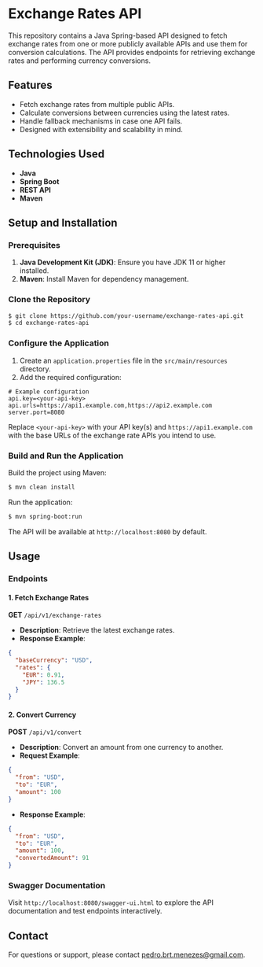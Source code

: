 # Exchange Rates API

This repository contains a Java Spring-based API designed to fetch exchange rates from one or more publicly available APIs and use them for conversion calculations. The API provides endpoints for retrieving exchange rates and performing currency conversions.

## Features

- Fetch exchange rates from multiple public APIs.
- Calculate conversions between currencies using the latest rates.
- Handle fallback mechanisms in case one API fails.
- Designed with extensibility and scalability in mind.

## Technologies Used

- **Java**
- **Spring Boot**
- **REST API**
- **Maven**

## Setup and Installation

### Prerequisites

1. **Java Development Kit (JDK)**: Ensure you have JDK 11 or higher installed.
2. **Maven**: Install Maven for dependency management.

### Clone the Repository

```bash
$ git clone https://github.com/your-username/exchange-rates-api.git
$ cd exchange-rates-api
```

### Configure the Application

1. Create an `application.properties` file in the `src/main/resources` directory.
2. Add the required configuration:

```properties
# Example configuration
api.key=<your-api-key>
api.urls=https://api1.example.com,https://api2.example.com
server.port=8080
```

Replace `<your-api-key>` with your API key(s) and `https://api1.example.com` with the base URLs of the exchange rate APIs you intend to use.

### Build and Run the Application

Build the project using Maven:

```bash
$ mvn clean install
```

Run the application:

```bash
$ mvn spring-boot:run
```

The API will be available at `http://localhost:8080` by default.

## Usage

### Endpoints

#### 1. Fetch Exchange Rates

**GET** `/api/v1/exchange-rates`

- **Description**: Retrieve the latest exchange rates.
- **Response Example**:

```json
{
  "baseCurrency": "USD",
  "rates": {
    "EUR": 0.91,
    "JPY": 136.5
  }
}
```

#### 2. Convert Currency

**POST** `/api/v1/convert`

- **Description**: Convert an amount from one currency to another.
- **Request Example**:

```json
{
  "from": "USD",
  "to": "EUR",
  "amount": 100
}
```

- **Response Example**:

```json
{
  "from": "USD",
  "to": "EUR",
  "amount": 100,
  "convertedAmount": 91
}
```

### Swagger Documentation

Visit `http://localhost:8080/swagger-ui.html` to explore the API documentation and test endpoints interactively.

## Contact

For questions or support, please contact [pedro.brt.menezes@gmail.com](mailto:pedro.brt.menezes@gmail.com).

